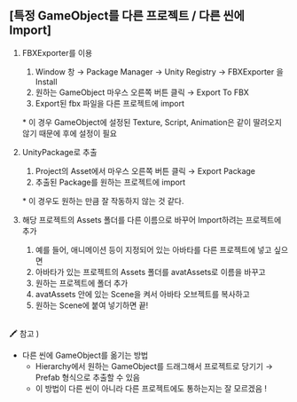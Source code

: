 ## [특정 GameObject를 다른 프로젝트 / 다른 씬에 Import]

1. FBXExporter를 이용
    1. Window 창 → Package Manager → Unity Registry → FBXExporter 을 Install
    2. 원하는 GameObject 마우스 오른쪽 버튼 클릭 → Export To FBX
    3. Export된 fbx 파일을 다른 프로젝트에 import
    
    \* 이 경우 GameObject에 설정된 Texture, Script, Animation은 같이 딸려오지 않기 때문에 후에 설정이 필요
    <br/>
2. UnityPackage로 추출
    1. Project의 Asset에서 마우스 오른쪽 버튼 클릭 → Export Package
    2. 추출된 Package를 원하는 프로젝트에 import
    
    \* 이 경우도 원하는 만큼 잘 작동하지 않는 것 같다.
    <br/>
3. 해당 프로젝트의 Assets 폴더를 다른 이름으로 바꾸어 Import하려는 프로젝트에 추가
    1. 예를 들어, 애니메이션 등이 지정되어 있는 아바타를 다른 프로젝트에 넣고 싶으면
    2. 아바타가 있는 프로젝트의 Assets 폴더를 avatAssets로 이름을 바꾸고
    3. 원하는 프로젝트에 폴더 추가
    4. avatAssets 안에 있는 Scene을 켜서 아바타 오브젝트를 복사하고
    5. 원하는 Scene에 붙여 넣기하면 끝!
    <br/>
🖍 참고 )
- 다른 씬에 GameObject를 옮기는 방법
  - Hierarchy에서 원하는 GameObject를 드래그해서 프로젝트로 당기기 → Prefab 형식으로 추출할 수 있음
  - 이 방법이 다른 씬이 아니라 다른 프로젝트에도 통하는지는 잘 모르겠음 ! 
